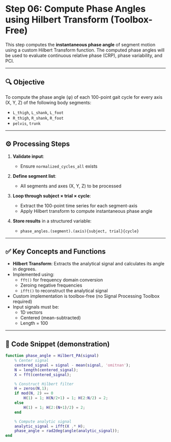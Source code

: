 # Step 06: Compute Phase Angles using Hilbert Transform (Toolbox-Free)

This step computes the **instantaneous phase angle** of segment motion using a custom Hilbert Transform function. The computed phase angles will be used to evaluate continuous relative phase (CRP), phase variability, and PCI.

---

## 🔍 Objective

To compute the phase angle (φ) of each 100-point gait cycle for every axis (X, Y, Z) of the following body segments:

- `L_thigh`, `L_shank`, `L_foot`
- `R_thigh`, `R_shank`, `R_foot`
- `pelvis`, `trunk`

---

## ⚙️ Processing Steps

1. **Validate input**:
   - Ensure `normalized_cycles_all` exists

2. **Define segment list**:
   - All segments and axes (X, Y, Z) to be processed

3. **Loop through subject × trial × cycle**:
   - Extract the 100-point time series for each segment-axis
   - Apply Hilbert transform to compute instantaneous phase angle

4. **Store results** in a structured variable:
   - `phase_angles.(segment).(axis){subject, trial}{cycle}`

---

## ✅ Key Concepts and Functions

- **Hilbert Transform**: Extracts the analytical signal and calculates its angle in degrees.
- Implemented using:
  - `fft()` for frequency domain conversion
  - Zeroing negative frequencies
  - `ifft()` to reconstruct the analytical signal
- Custom implementation is toolbox-free (no Signal Processing Toolbox required)
- Input signals must be:
  - 1D vectors
  - Centered (mean-subtracted)
  - Length = 100

---

## 🧪 Code Snippet (demonstration)

```matlab
function phase_angle = Hilbert_PA(signal)
    % Center signal
    centered_signal = signal - mean(signal, 'omitnan');
    N = length(centered_signal);
    X = fft(centered_signal);

    % Construct Hilbert filter
    H = zeros(N,1);
    if mod(N, 2) == 0
        H(1) = 1; H(N/2+1) = 1; H(2:N/2) = 2;
    else
        H(1) = 1; H(2:(N+1)/2) = 2;
    end

    % Compute analytic signal
    analytic_signal = ifft(X .* H);
    phase_angle = rad2deg(angle(analytic_signal));
end
